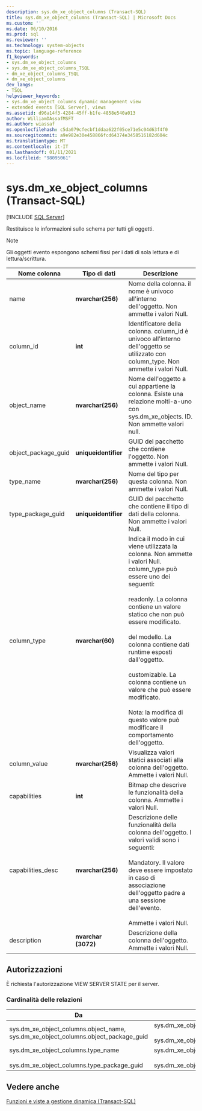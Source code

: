 ```yaml
---
description: sys.dm_xe_object_columns (Transact-SQL)
title: sys.dm_xe_object_columns (Transact-SQL) | Microsoft Docs
ms.custom: ''
ms.date: 06/10/2016
ms.prod: sql
ms.reviewer: ''
ms.technology: system-objects
ms.topic: language-reference
f1_keywords:
- sys.dm_xe_object_columns
- sys.dm_xe_object_columns_TSQL
- dm_xe_object_columns_TSQL
- dm_xe_object_columns
dev_langs:
- TSQL
helpviewer_keywords:
- sys.dm_xe_object_columns dynamic management view
- extended events [SQL Server], views
ms.assetid: d96a14f3-4284-45ff-b1fe-4858e540a013
author: WilliamDAssafMSFT
ms.author: wiassaf
ms.openlocfilehash: c5da079cfecbf1ddaa622f05ce71e5c04d63f4f0
ms.sourcegitcommit: a9e982e30e458866fcd64374e3458516182d604c
ms.translationtype: MT
ms.contentlocale: it-IT
ms.lasthandoff: 01/11/2021
ms.locfileid: "98095061"
---
```

# <a name="sysdm_xe_object_columns-transact-sql"></a>sys.dm_xe_object_columns (Transact-SQL)
[!INCLUDE [SQL Server](../../includes/applies-to-version/sqlserver.md)]

  Restituisce le informazioni sullo schema per tutti gli oggetti.  
  
> [!NOTE]  
>  Gli oggetti evento espongono schemi fissi per i dati di sola lettura e di lettura/scrittura.  
  
|Nome colonna|Tipo di dati|Descrizione|  
|-----------------|---------------|-----------------|  
|name|**nvarchar(256)**|Nome della colonna. il nome è univoco all'interno dell'oggetto. Non ammette i valori Null.|  
|column_id|**int**|Identificatore della colonna. column_id è univoco all'interno dell'oggetto se utilizzato con column_type. Non ammette i valori Null.|  
|object_name|**nvarchar(256)**|Nome dell'oggetto a cui appartiene la colonna. Esiste una relazione molti-a-uno con sys.dm_xe_objects. ID. Non ammette valori null.|  
|object_package_guid|**uniqueidentifier**|GUID del pacchetto che contiene l'oggetto. Non ammette i valori Null.|  
|type_name|**nvarchar(256)**|Nome del tipo per questa colonna. Non ammette i valori Null.|  
|type_package_guid|**uniqueidentifier**|GUID del pacchetto che contiene il tipo di dati della colonna. Non ammette i valori Null.|  
|column_type|**nvarchar(60)**|Indica il modo in cui viene utilizzata la colonna. Non ammette i valori Null. column_type può essere uno dei seguenti:<br /><br /> readonly. La colonna contiene un valore statico che non può essere modificato.<br /><br /> del modello. La colonna contiene dati runtime esposti dall'oggetto.<br /><br /> customizable. La colonna contiene un valore che può essere modificato.<br /><br /> Nota: la modifica di questo valore può modificare il comportamento dell'oggetto.|  
|column_value|**nvarchar(256)**|Visualizza valori statici associati alla colonna dell'oggetto. Ammette i valori Null.|  
|capabilities|**int**|Bitmap che descrive le funzionalità della colonna. Ammette i valori Null.|  
|capabilities_desc|**nvarchar(256)**|Descrizione delle funzionalità della colonna dell'oggetto. I valori validi sono i seguenti:<br /><br /> Mandatory. Il valore deve essere impostato in caso di associazione dell'oggetto padre a una sessione dell'evento.<br /><br /> Ammette i valori Null.|  
|description|**nvarchar (3072)**|Descrizione della colonna dell'oggetto. Ammette i valori Null.|  
  
## <a name="permissions"></a>Autorizzazioni  
 È richiesta l'autorizzazione VIEW SERVER STATE per il server.  
  
### <a name="relationship-cardinalities"></a>Cardinalità delle relazioni  
  
|Da|A|Relationship|  
|----------|--------|------------------|  
|sys.dm_xe_object_columns.object_name, sys.dm_xe_object_columns.object_package_guid|sys.dm_xe_objects.name,<br /><br /> sys.dm_xe_objects.package_guid|Molti-a-uno|  
|sys.dm_xe_object_columns.type_name<br /><br /> sys.dm_xe_object_columns.type_package_guid|sys.dm_xe_objects.name<br /><br /> sys.dm_xe_objects.package_guid|Molti-a-uno|  
  
## <a name="see-also"></a>Vedere anche  
 [Funzioni e viste a gestione dinamica &#40;Transact-SQL&#41;](~/relational-databases/system-dynamic-management-views/system-dynamic-management-views.md)  
  
  

